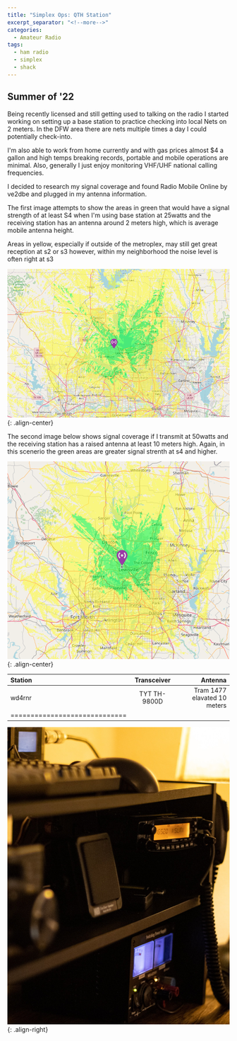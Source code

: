 ```yaml
---
title: "Simplex Ops: QTH Station"
excerpt_separator: "<!--more-->"
categories:
  - Amateur Radio
tags:
  - ham radio
  - simplex
  - shack
---
```


## Summer of '22

Being recently licensed and still getting used to talking on the radio I started working on setting up a base station to practice checking into local Nets on 2 meters.  In the DFW area there are nets multiple times a day I could potentially check-into.  

<!--more-->

I'm also able to work from home currently and with gas prices almost $4 a gallon and high temps breaking records, portable and mobile operations are minimal.  Also, generally I just enjoy monitoring VHF/UHF national calling frequencies.

I decided to research my signal coverage and found Radio Mobile Online by ve2dbe and plugged in my antenna information.

The first image attempts to show the areas in green that would have a signal strength of at least S4 when I'm using base station at 25watts and the receiving station has an antenna around 2 meters high, which is average mobile antenna height. 

Areas in yellow, especially if outside of the metroplex, may still get great reception at s2 or s3 however, within my neighborhood the noise level is often right at s3

![qth-vhf](/images/base-25w.png){: .align-center}

The second image below shows signal coverage if I transmit at 50watts and the receiving station has a raised antenna at least 10 meters high.  Again, in this scenerio the green areas are greater signal strenth at s4 and higher.

![qth-vhf](/images/50w-high-rx.png){: .align-center}

| Station | Transceiver | Antenna |
|:--------|:-------:|--------:|
| wd4rnr | TYT TH-9800D | Tram 1477 elavated 10 meters  |
|=============================|

![qth-vhf](/images/simplex-base.jpg){: .align-right}
